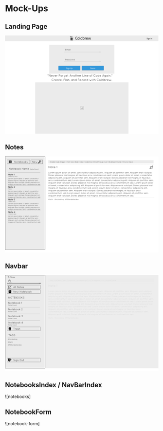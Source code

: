 # Mock-Ups

## Landing Page
![landing]

## Notes
![notes]

## Navbar
![navbar]

## NotebooksIndex / NavBarIndex
![notebooks]

## NotebookForm
![notebook-form]

[landing]: ./mock-ups/landing_page.png
[notes]: ./mock-ups/notes.png
[navbar]: ./mock-ups/navbar.png
